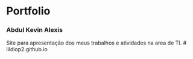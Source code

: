 
# Portfolio
### Abdul Kevin Alexis
Site para apresentação dos meus trabalhos e atividades na area de TI. #   l i l d i o p 2 . g i t h u b . i o  
 